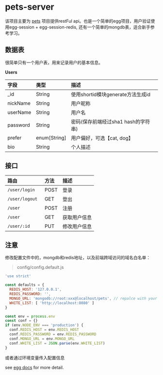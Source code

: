 # pets-server



该项目主要为 [pets](https://github.com/littleGauze/pets) 项目提供restFul api。也是一个简单的egg项目，用户验证使用egg-session + egg-session-redis, 还有一个简单的mongdb表，适合新手参考学习。

## 数据表
 很简单只有一个用户表，用来记录用户的基本信息。
 
 **Users**
 
|字段|类型|描述|
|:--|:--|:--|
|_id|String|使用shortid模块generate方法生成id|
|nickName|String|用户昵称|
|userName|String|用户名|
|password|String|密码(保存前端经过sha1 hash的字符串)|
|prefer|enum[String]|用户偏好，可选【cat, dog】
|bio|String|个人描述|

## 接口
|路由|方法|描述|
|:-|:-|:-|
|`/user/login `|POST|登录|
|`/user/logout `|GET|登出|
|`/user `|POST|注册|
|`/user`|GET|获取用户信息|
|`/user/:id`|PUT|修改用户信息|

## 注意
修改配置文件中的，mongdb和redis地址，以及前端跨域访问的域名白名单：
> config/config.default.js
```js
'use strict'

const defaults = {
  REDIS_HOST: '127.0.0.1',
  REDIS_PASSWORD: '',
  MONGO_URL: 'mongodb://root:xxx@localhost/pets', // repalce with your password
  WHITE_LIST: [ 'http://localhost:8080' ]
}

const env = process.env
const conf = {}
if (env.NODE_ENV === 'production') {
  conf.REDIS_HOST = env.REDIS_HOST
  conf.REDIS_PASSWORD = env.REDIS_PASSWORD
  conf.MONGO_URL = env.MONGO_URL
  conf.WHITE_LIST = JSON.parse(env.WHITE_LIST)
}

```
或者通过环境变量传入配置信息

see [egg docs](https://eggjs.org/) for more detail.
